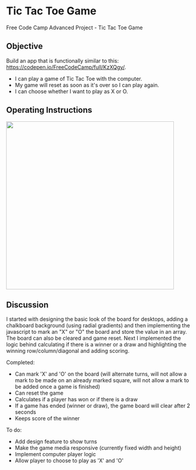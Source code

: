 # Tic Tac Toe Game
Free Code Camp Advanced Project - Tic Tac Toe Game

## Objective
Build an app that is functionally similar to this: https://codepen.io/FreeCodeCamp/full/KzXQgy/.
* I can play a game of Tic Tac Toe with the computer.
* My game will reset as soon as it's over so I can play again.
* I can choose whether I want to play as X or O.

## Operating Instructions

<img src="" width="450" alt="">


## Discussion

I started with designing the basic look of the board for desktops, adding a chalkboard background (using radial gradients) and then implementing the javascript to mark an "X" or "O" the board and store the value in an array. The board can also be cleared and game reset. Next I implemented the logic behind calculating if there is a winner or a draw and highlighting the winning row/column/diagonal and adding scoring.

Completed:
* Can mark 'X' and 'O' on the board (will alternate turns, will not allow a mark to be made on an already marked square, will not allow a mark to be added once a game is finished)
* Can reset the game
* Calculates if a player has won or if there is a draw
* If a game has ended (winner or draw), the game board will clear after 2 seconds
* Keeps score of the winner

To do:
* Add design feature to show turns
* Make the game media responsive (currently fixed width and height)
* Implement computer player logic
* Allow player to choose to play as 'X' and 'O'